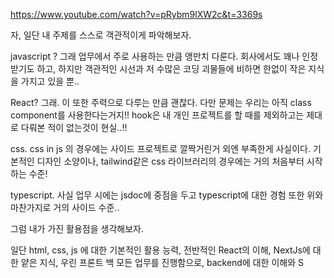 https://www.youtube.com/watch?v=pRybm9lXW2c&t=3369s

자, 일단 내 주제를 스스로 객관적이게 파악해보자. 

javascript ? 그래 업무에서 주로 사용하는 만큼 앵만치 다룬다. 회사에서도 꽤나 인정받기도 하고, 하지만 객관적인 시선과 저 수많은 코딩 괴물들에 비하면 한없이 작은 지식을 가지고 있을 뿐..

React? 그래. 이 또한 주력으로 다루는 만큼 괜찮다. 다만 문제는 우리는 아직 class component를 사용한다는거지!! hook은 내 개인 프로젝트를 할 때를 제외하고는 제대로 다뤄본 적이 없는것이 현실..!!

css. css in js 의 경우에는 사이드 프로젝트로 깔짝거린거 외엔 부족한게 사실이다. 기본적인 디자인 소양이나, tailwind같은 css 라이브러리의 경우에는 거의 처음부터 시작하는 수준!

typescript. 사실 업무 시에는 jsdoc에 중점을 두고 typescript에 대한 경험 또한 위와 마찬가지로 거의 사이드 수준..

그럼 내가 가진 활용점을 생각해보자. 

일단 html, css, js 에 대한 기본적인 활용 능력, 전반적인 React의 이해, NextJs에 대한 얕은 지식, 우린 프론트 백 모든 업무를 진행함으로, backend에 대한 이해와 S